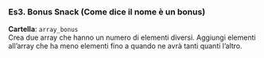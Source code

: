 ### Es3. Bonus Snack (Come dice il nome è un bonus)
**Cartella**: `array_bonus` <br>
Crea due array che hanno un numero di elementi diversi.
Aggiungi elementi all’array che ha meno elementi fino a quando ne avrà tanti quanti l’altro.